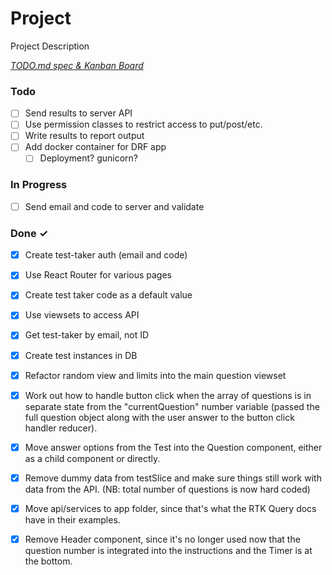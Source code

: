 # Project

Project Description

<em>[TODO.md spec & Kanban Board](https://bit.ly/3fCwKfM)</em>

### Todo

- [ ] Send results to server API  
- [ ] Use permission classes to restrict access to put/post/etc.  
- [ ] Write results to report output  
- [ ] Add docker container for DRF app  
  - [ ] Deployment? gunicorn?  

### In Progress

- [ ] Send email and code to server and validate  

### Done ✓

- [x] Create test-taker auth (email and code)  
- [x] Use React Router for various pages  
- [x] Create test taker code as a default value  
- [x] Use viewsets to access API  
- [x] Get test-taker by email, not ID  
- [x] Create test instances in DB  
- [x] Refactor random view and limits into the main question viewset  
- [x] Work out how to handle button click when the array of questions is in separate state from the "currentQuestion" number variable (passed the full question object along with the user answer to the button click handler reducer).  
- [x] Move answer options from the Test into the Question component, either as a child component or directly.  
- [x] Remove dummy data from testSlice and make sure things still work with data from the API. (NB: total number of questions is now hard coded)  
- [x] Move api/services to app folder, since that's what the RTK Query docs have in their examples.  
- [x] Remove Header component, since it's no longer used now that the question number is integrated into the instructions and the Timer is at the bottom.  

